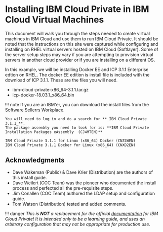 # Installing IBM Cloud Private in IBM Cloud Virtual Machines

This document will walk you through the steps needed to create virtual machines in IBM Cloud and use them to run IBM Cloud Private. It should be noted that the instructions on this site were captured while configuring and installing on RHEL virtual servers hosted on IBM Cloud (Softlayer). Some of the server setup steps may vary if you are attempting to provision virtual servers in another cloud provider or if you are installing on a different OS. 

In this example, we will be installing Docker EE and ICP 3.1.1 Enterprise edtion on RHEL. The docker EE edition is install file is included with the download of ICP 3.1.1. These are the files you will need. 

- ibm-cloud-private-x86_64-3.1.1.tar.gz  
- icp-docker-18.03.1_x86_64.bin

!!! note
    If you are an IBM'er, you can download the install files from the [Software Sellerrs Workplace](https://w3-03.ibm.com/software/xl/download/ticket.wss). 
    
    You will need to log in and do a search for **_IBM Cloud Private 3.1.1_**. 
    The package assembly you need to look for is: **IBM Cloud Private Installation Packages eAssembly  (CJ4MTEN)**

    IBM Cloud Private 3.1.1 for Linux (x86_64) Docker (CNZ4WEN)
    IBM Cloud Private 3.1.1 Docker for Linux (x86_64) (CNXD2EN)



## Acknowledgments
- Dave Wakeman (Public) & Dave Krier (Distribution) are the authors of this install guide.
- Dave Weilert (COC Team) was the pioneer who documented the install process and perfected all the pre-requisite steps.
- Jim Conallen (COC Team) authored the LDAP setup and configuration guide.
- Tom Watson (Distribution) tested and added comments.

!!! danger
    _This is **NOT** a replacement for the official [documentation](https://www.ibm.com/support/knowledgecenter/en/SSBS6K_3.1.1/kc_welcome_containers.html) for IBM Cloud Private!  It is intended only to be a learning guide, and uses an arbitrary configuration that may not be appropriate for production use._

